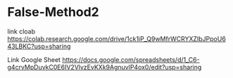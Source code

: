 # False-Method2

link cloab 
https://colab.research.google.com/drive/1ck1iP_Q9wMfrWCRYXZIbJPpoU643LBKC?usp=sharing

Link Google Sheet
https://docs.google.com/spreadsheets/d/1_C6-g4crvMpDuvkC0E6IV2VlvzEvKXk9AgnuvlP4ox0/edit?usp=sharing
